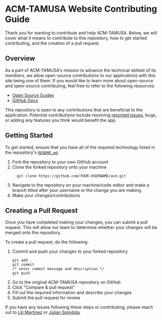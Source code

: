 # ACM-TAMUSA Website Contributing Guide

Thank you for wanting to contribute and help ACM-TAMUSA. Below, we will cover what it means to contribute to this repository, how to get started contributing, and the creation of a pull request. 

## Overview

As a part of ACM-TAMUSA's mission to advance the technical skillset of its members, we allow open-source contributions to our applications with this site being one of them. If you would like to learn more about open-source and open-source contributing, feel free to refer to the following resources:  
- [Open Source Guides](https://opensource.guide/)
- [GitHub Docs](https://docs.github.com/en/communities)

This repository is open to any contributions that are beneficial to the application. Potential contributions include resolving [reported issues](https://github.com/LiliMartinez23/acm/issues), bugs, or adding any features you think would benefit the app.  

## Getting Started

To get started, ensure that you have all of the required technology listed in the repository's [`README.md`](). 

1. Fork the repository to your own GitHub account
2. Clone the forked repository onto your machine
   ```
     git clone https://github.com/YOUR-USERNAME/acm.git
   ```
4. Navigate to the repository on your machine/code-editor and make a branch titled after your username or the change you are making. 
5. Make your changes/contributions

## Creating a Pull Request

Once you have completed making your changes, you can submit a pull request. This will allow our team to determine whether your changes will be merged onto the repository. 

To create a pull request, do the following:
1. Commit and push your changes to your forked repository
   ```
   git add .
   git commit
   /* enter commit message and description */
   git push
   ```
3. Go to the original ACM-TAMUSA repository on GitHub
4. Click "Compare & pull request"
5. Fill out the required information and describe your changes
6. Submit the pull request for review

If you have any issues following these steps or contributing, please reach out to [Lili Martinez](mailto:lmart0151@jaguar.tamu.edu) or [Julian Spindola](mailto:jspin01@jaguar.tamu.edu).
